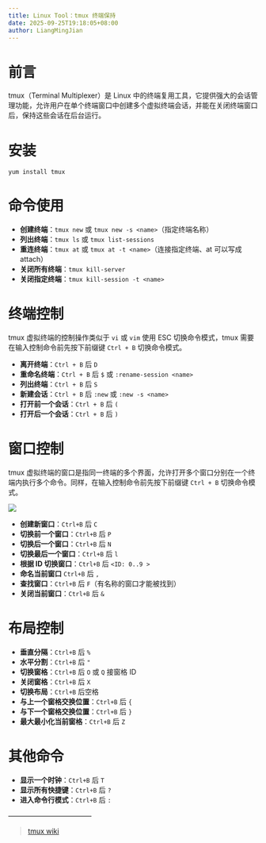 ```yaml
---
title: Linux Tool：tmux 终端保持
date: 2025-09-25T19:18:05+08:00
author: LiangMingJian
---
```


# 前言

tmux（Terminal Multiplexer）是 Linux 中的终端复用工具，它提供强大的会话管理功能，允许用户在单个终端窗口中创建多个虚拟终端会话，并能在关闭终端窗口后，保持这些会话在后台运行。

#  安装

```shell
yum install tmux
```

# 命令使用

- **创建终端**：`tmux new` 或 `tmux new -s <name>`（指定终端名称）
- **列出终端**：`tmux ls` 或 `tmux list-sessions`
- **重连终端**：`tmux at` 或 `tmux at -t <name>`（连接指定终端、at 可以写成 attach）
- **关闭所有终端**：`tmux kill-server`
- **关闭指定终端**：`tmux kill-session -t <name>`

# 终端控制

tmux 虚拟终端的控制操作类似于 `vi` 或 `vim` 使用 ESC 切换命令模式，tmux 需要在输入控制命令前先按下前缀键 `Ctrl + B` 切换命令模式。

- **离开终端**：`Ctrl + B` 后 `D`
- **重命名终端**：`Ctrl + B` 后 `$` 或 `:rename-session <name>`
- **列出终端**：`Ctrl + B` 后 `S`
- **新建会话**：`Ctrl + B` 后 `:new` 或 `:new -s <name>`
- **打开前一个会话**：`Ctrl + B` 后 `(`
- **打开后一个会话**：`Ctrl + B` 后 `)`

# 窗口控制

tmux 虚拟终端的窗口是指同一终端的多个界面，允许打开多个窗口分别在一个终端内执行多个命令。同样，在输入控制命令前先按下前缀键 `Ctrl + B` 切换命令模式。

![](_images/drawingbed/img/Pasted%20image%2020251009115847.png)

- **创建新窗口**：`Ctrl+B` 后 `C`
- **切换前一个窗口**：`Ctrl+B` 后 `P`
- **切换后一个窗口**：`Ctrl+B` 后 `N`
- **切换最后一个窗口**：`Ctrl+B` 后 `l`
- **根据 ID 切换窗口**：`Ctrl+B` 后 `<ID: 0..9 >`
- **命名当前窗口** `Ctrl+B` 后 `,`
- **查找窗口**：`Ctrl+B` 后 `F`（有名称的窗口才能被找到）
- **关闭当前窗口**：`Ctrl+B` 后 `&`

# 布局控制

- **垂直分隔**：`Ctrl+B` 后 `%`
- **水平分割**：`Ctrl+B` 后 `"`
- **切换窗格**：`Ctrl+B` 后 `O` 或 `Q` 接窗格 ID
- **关闭窗格**：`Ctrl+B` 后 `X`
- **切换布局**：`Ctrl+B` 后空格
- **与上一个窗格交换位置**：`Ctrl+B` 后 `{`
- **与下一个窗格交换位置**：`Ctrl+B` 后 `}`
- **最大最小化当前窗格**：`Ctrl+B` 后 `Z`

# 其他命令

- **显示一个时钟**：`Ctrl+B` 后 `T`
- **显示所有快捷键**：`Ctrl+B` 后 `?`
- **进入命令行模式**：`Ctrl+B` 后 `:`

————————————

> [ tmux wiki ](https://github.com/tmux/tmux/wiki)
